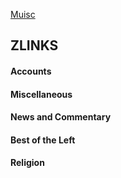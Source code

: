 [Muisc](music.md)

## ZLINKS
#### Accounts

#### Miscellaneous

#### News and Commentary

#### Best of the Left

#### Religion
